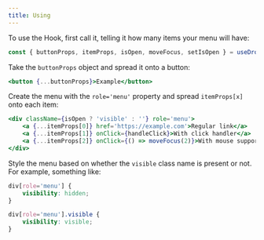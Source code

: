 ```yaml
---
title: Using
---
```


To use the Hook, first call it, telling it how many items your menu will have:

```jsx
const { buttonProps, itemProps, isOpen, moveFocus, setIsOpen } = useDropdownMenu(numberOfItems);
```

Take the `buttonProps` object and spread it onto a button:

```jsx
<button {...buttonProps}>Example</button>
```

Create the menu with the `role='menu'` property and spread `itemProps[x]` onto each item:

```jsx
<div className={isOpen ? 'visible' : ''} role='menu'>
    <a {...itemProps[0]} href='https://example.com'>Regular link</a>
    <a {...itemProps[1]} onClick={handleClick}>With click handler</a>
    <a {...itemProps[2]} onClick={() => moveFocus(2)}>With mouse support</a>
</div>
```

Style the menu based on whether the `visible` class name is present or not. For example, something like:

```css
div[role='menu'] {
    visibility: hidden;
}

div[role='menu'].visible {
    visibility: visible;
}
```